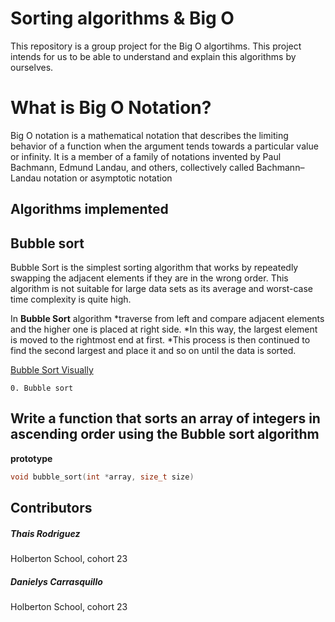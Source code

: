 # Sorting algorithms & Big O

This repository is a group project for the Big O algortihms. This project intends for us to be able to understand and explain this algorithms by ourselves.

# What is Big O Notation?

Big O notation is a mathematical notation that describes the limiting behavior of a function when the argument tends towards a particular value or infinity. It is a member of a family of notations invented by Paul Bachmann, Edmund Landau, and others, collectively called Bachmann–Landau notation or asymptotic notation

## Algorithms implemented

## Bubble sort

Bubble Sort is the simplest sorting algorithm that works by repeatedly swapping the adjacent elements if they are in the wrong order. This algorithm is not suitable for large data sets as its average and worst-case time complexity is quite high.

In **Bubble Sort** algorithm
*traverse from left and compare adjacent elements and the higher one is placed at right side.
*In this way, the largest element is moved to the rightmost end at first.
*This process is then continued to find the second largest and place it and so on until the data is sorted.

[Bubble Sort Visually](https://www.google.com/url?sa=i&url=https%3A%2F%2Fwww.simplilearn.com%2Ftutorials%2Fdata-structure-tutorial%2Fbubble-sort-algorithm&psig=AOvVaw0fCEy7Ahti-A1XUzcTUyoa&ust=1712890017356000&source=images&cd=vfe&opi=89978449&ved=0CBIQjRxqFwoTCOjS-NqSuYUDFQAAAAAdAAAAABAE)

`0. Bubble sort`
## Write a function that sorts an array of integers in ascending order using the Bubble sort algorithm

**prototype**
```c
void bubble_sort(int *array, size_t size)
```

## Contributors
##### Thais Rodriguez
Holberton School, cohort 23
##### Danielys Carrasquillo
Holberton School, cohort 23

